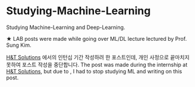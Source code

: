 # Studying-Machine-Learning
Studying Machine-Learning and Deep-Learning.

★ LAB posts were made while going over ML/DL lecture lectured by Prof. Sung Kim.

[H&T Solutions](http://www.hntsolution.net/) 에서의 인턴십 기간 작성하려 한 포스트인데, 개인 사정으로 끝마치지 못하여 포스트 작성을 중단합니다.
The post was made during the internship at [H&T Solutions](http://www.hntsolution.net/), but due to , I had to stop studying ML and writing on this post.
